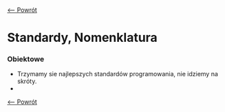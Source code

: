 [<-- Powrót](README.md)

# Standardy, Nomenklatura

### Obiektowe

- Trzymamy sie najlepszych standardów programowania, nie idziemy na skróty.
- 

[<-- Powrót](README.md)